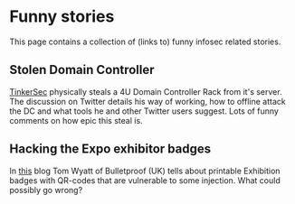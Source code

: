 # Funny stories

This page contains a collection of (links to) funny infosec related stories.


## Stolen Domain Controller

[TinkerSec](https://twitter.com/TinkerSec/status/1103339953445064704?s=19) physically steals a 4U Domain Controller Rack from it's server. The discussion on Twitter details his way of working, how to offline attack the DC and what tools he and other Twitter users suggest. Lots of funny comments on how epic this steal is.


## Hacking the Expo exhibitor badges

In [this](https://www.bulletproof.co.uk/blog/expo-hack) blog Tom Wyatt of Bulletproof (UK) tells about printable Exhibition badges with QR-codes that are vulnerable to some injection. What could possibly go wrong?


